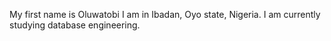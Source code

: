 My first name is Oluwatobi
I am in Ibadan, Oyo state, Nigeria.
I am currently studying database engineering.